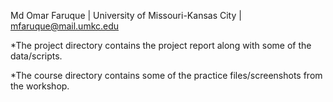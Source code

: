 Md Omar Faruque | 
University of Missouri-Kansas City | 
mfaruque@mail.umkc.edu


*The project directory contains the project report along with some of the data/scripts.

*The course directory contains some of the practice files/screenshots from the workshop.
